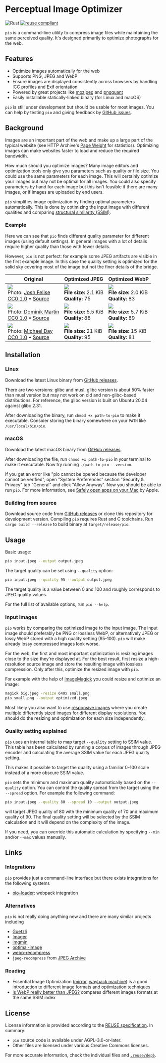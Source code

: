 <!--
SPDX-FileCopyrightText: 2019-2020 Tuomas Siipola
SPDX-FileCopyrightText: 2020 Johannes Siipola

SPDX-License-Identifier: AGPL-3.0-or-later
-->

# Perceptual Image Optimizer <img src="images/pio.gif" alt="" align="right">

![Rust](https://github.com/siiptuo/pio/workflows/Rust/badge.svg)
[![reuse compliant](https://reuse.software/badge/reuse-compliant.svg)](https://reuse.software)

`pio` is a command-line utility to compress image files while maintaining the same perceived quality.
It's designed primarily to optimize photographs for the web.

## Features

- Optimize images automatically for the web
- Supports PNG, JPEG and WebP
- Ensure images are displayed consistently across browsers by handling ICC profiles and Exif orientation
- Powered by great projects like [mozjpeg](https://github.com/mozilla/mozjpeg) and [pngquant](https://pngquant.org/)
- Easily installable statically-linked binary (for Linux and macOS)

`pio` is still under development but should be usable for most images.
You can help by testing `pio` and giving feedback by [GitHub issues](https://github.com/siiptuo/pio/issues).

## Background

Images are an important part of the web and make up a large part of the typical website (see HTTP Archive's [Page Weight](https://httparchive.org/reports/page-weight) for statistics).
Optimizing images can make websites faster to load and reduce the required bandwidth.

How much should you optimize images?
Many image editors and optimization tools only give you parameters such as quality or file size.
You could use the same parameters for each image.
This will certainly optimize your images but may not be optimal for all images.
You could also specify parameters by hand for each image but this isn't feasible if there are many images, or if images are uploaded by end users.

`pio` simplifies image optimization by finding optimal parameters automatically.
This is done by optimizing the input image with different qualities and comparing [structural similarity (SSIM)](https://en.wikipedia.org/wiki/Structural_similarity).

### Example

Here we can see that `pio` finds different quality parameter for different images (using default settings).
In general images with a lot of details require higher quality than those with fewer details.

However, `pio` is not perfect: for example some JPEG artifacts are visible in the first example image.
In this case the quality setting is optimized for the solid sky covering most of the image but not the finer details of the bridge.

| Original                                                                                                                                                                                                                                                                          | Optimized JPEG                                                           | Optimized WebP                                                           |
| -                                                                                                                                                                                                                                                                                 | -                                                                        | -                                                                        |
| ![](images/image1-original.png)<br>Photo: [Josh Felise](https://www.snapwi.re/user/JPFelise)<br>[CC0 1.0](https://creativecommons.org/publicdomain/zero/1.0/) &bullet; [Source](https://snapwiresnaps.tumblr.com/post/140752672614/josh-felise-free-under-cc0-10-download)        | ![](images/image1-jpeg.png)<br>**File size:** 2.1 KiB<br>**Quality:** 75 | ![](images/image1-webp.png)<br>**File size:** 2.0 KiB<br>**Quality:** 83 |
| ![](images/image2-original.png)<br>Photo: [Dominik Martin](https://www.snapwi.re/user/dominikmartn)<br>[CC0 1.0](https://creativecommons.org/publicdomain/zero/1.0/) &bullet; [Source](https://snapwiresnaps.tumblr.com/post/102447448703/dominik-martin-wwwdominikmartin-free)   | ![](images/image2-jpeg.png)<br>**File size:** 5.5 KiB<br>**Quality:** 88 | ![](images/image2-webp.png)<br>**File size:** 5.7 KiB<br>**Quality:** 89 |
| ![](images/image3-original.png)<br>Photo: [Michael Day](https://www.snapwi.re/user/bucktownchicago)<br>[CC0 1.0](https://creativecommons.org/publicdomain/zero/1.0/) &bullet; [Source](https://snapwiresnaps.tumblr.com/post/171101090646/michael-day-free-under-cc0-10-download) | ![](images/image3-jpeg.png)<br>**File size:** 21 KiB<br>**Quality:** 95  | ![](images/image3-webp.png)<br>**File size:** 15 KiB<br>**Quality:** 81  |

## Installation

### Linux

Download the latest Linux binary from [GitHub releases](https://github.com/siiptuo/pio/releases).

There are two versions: glibc and musl.
glibc version is about 50% faster than musl version but may not work on old and non-glibc-based distributions.
For reference, the glibc version is built on Ubuntu 20.04 against glibc 2.31.

After downloading the binary, run `chmod +x path-to-pio` to make it executable.
Consider storing the binary somewhere on your `PATH` like `/usr/local/bin/pio`.

### macOS

Download the latest macOS binary from [GitHub releases](https://github.com/siiptuo/pio/releases).

After downloading the file, run `chmod +x path-to-pio` in your terminal to make it executable.
Now try running `./path-to-pio --version`.

If you get an error like "pio cannot be opened because the developer cannot be verified", open "System Preferences" section "Security & Privacy" tab "General" and click "Allow Anyway".
Now you should be able to run `pio`.
For more information, see [Safely open apps on your Mac](https://support.apple.com/en-us/HT202491) by Apple.

### Building from source

Download source code from [GitHub releases](https://github.com/siiptuo/pio/releases) or clone this repository for development version.
Compiling `pio` requires Rust and C toolchains.
Run `cargo build --release` to build binary at `target/release/pio`.

## Usage

Basic usage:

```sh
pio input.jpeg --output output.jpeg
```

The target quality can be set using `--quality` option:

```sh
pio input.jpeg --quality 95 --output output.jpeg
```

The target quality is a value between 0 and 100 and roughly corresponds to JPEG quality values.

For the full list of available options, run `pio --help`.

### Input images

`pio` works by comparing the optimized image to the input image.
The input image should preferably be PNG or lossless WebP, or alternatively JPEG or lossy WebP stored with a high quality setting (95-100).
`pio` will make already lossy compressed images look worse.

For the web, the first and most important optimization is resizing images close to the size they're displayed at.
For the best result, first resize a high-resolution source image and store the resulting image with lossless compression.
Only after this, optimize the resized image with `pio`.

For example with the help of [ImageMagick](https://imagemagick.org/index.php) you could resize and optimize an image:

```sh
magick big.jpeg -resize 640x small.png
pio small.png --output optimized.jpeg
```

Most likely you also want to use [responsive images](https://developer.mozilla.org/en-US/docs/Learn/HTML/Multimedia_and_embedding/Responsive_images) where you create multiple differently sized images for different display resolutions.
You should do the resizing and optimization for each size independently.

### Quality setting explained

`pio` uses an internal table to map target `--quality` setting to SSIM value.
This table has been calculated by running a corpus of images through JPEG encoder and calculating the average SSIM value for each JPEG quality setting.

This makes it possible to target the quality using a familiar 0-100 scale instead of a more obscure SSIM value.

`pio` sets the minimum and maximum quality automatically based on the `--quality` option.
You can control the quality spread from the target using the `--spread` option. For example the following command:

```sh
pio input.jpeg --quality 80 --spread 10 --output output.jpeg
```

will target JPEG quality of 80 with the minimum quality of 70 and maximum quality of 90.
The final quality setting will be selected by the SSIM calculation and it will depend on the complexity of the image.

If you need, you can override this automatic calculation by specifying `--min` and/or `--max` values manually.

## Links

### Integrations

`pio` provides just a command-line interface but there exists integrations for the following systems

- [pio-loader](https://github.com/siiptuo/pio-loader): webpack integration

### Alternatives

`pio` is not really doing anything new and there are many similar projects including

- [Guetzli](https://github.com/google/guetzli/)
- [Imager](https://github.com/imager-io/imager)
- [imgmin](https://github.com/rflynn/imgmin)
- [optimal-image](https://github.com/optimal-image/optimal-image)
- [webp-recompress](https://github.com/AgentCosmic/webp-recompress)
- `jpeg-recompress` from [JPEG Archive](https://github.com/danielgtaylor/jpeg-archive/)

### Reading

- Essential Image Optimization ([mirror](https://joppuyo.github.io/images-guide-mirror/), [wayback machine](https://web.archive.org/web/20200424075529/https://images.guide/)) is a good introduction to different image formats and optimization techniques
- [Is WebP really better than JPEG?](https://siipo.la/blog/is-webp-really-better-than-jpeg) compares different images formats at the same SSIM index

## License

License information is provided according to the [REUSE specification](https://reuse.software/spec/).
In summary:

- `pio` source code is available under AGPL-3.0-or-later.
- Other files are licensed under various Creative Commons licenses.

For more accurate information, check the individual files and [`.reuse/dep5`](.reuse/dep5).
